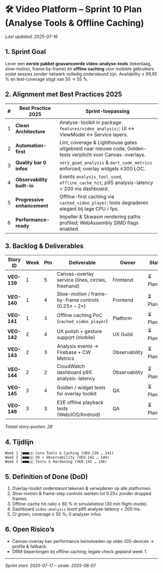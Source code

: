# 🛠️ Video Platform – Sprint 10 Plan (Analyse Tools & Offline Caching)

_Last updated: 2025-07-16_

## 1. Sprint Goal
Lever een **eerste pakket geavanceerde video-analyse-tools** (tekenlaag, slow-motion, frame-by-frame) én **offline caching** voor mobiele gebruikers zodat sessies zonder netwerk volledig ondersteund zijn. Availability ≥ 99,95 % en test-coverage stijgt van 50 → 55 %.

## 2. Alignment met Best Practices 2025
| # | Best Practice 2025 | Sprint-toepassing |
|---|--------------------|------------------|
| 1 | **Clean Architecture** | Analyse-toolkit in package `features/video_analysis/`; UI ↔︎ ViewModel ↔︎ Service layers. |
| 2 | **Automation-first** | Lint, coverage & Lighthouse gates uitgebreid naar nieuwe code; Golden-tests verplicht voor Canvas-overlays. |
| 3 | **Quality bar 0 infos** | `very_good_analysis` & `dart_code_metrics` enforced; overlay widgets ≤300 LOC. |
| 4 | **Observability built-in** | Events `analysis_tool_used`, `offline_cache_hit`; p95 analysis-latency < 200 ms dashboard. |
| 5 | **Progressive enhancement** | Offline-first caching via `cached_video_player`; tools degraderen elegant bij lage CPU / fps. |
| 6 | **Performance-ready** | Impeller & Skwasm rendering paths profiled; WebAssembly SIMD flags enabled.

## 3. Backlog & Deliverables
| Story ID | Week | Ptn | Deliverable | Owner | Status |
|----------|------|-----|-------------|--------|--------|
| **VEO-139** | 1 | 5 | Canvas-overlay service (lines, circles, freehand) | Frontend | ⏳ Planned |
| **VEO-140** | 1 | 4 | Slow-motion / frame-by-frame controls (0.25× – 2×) | Frontend | ⏳ Planned |
| **VEO-141** | 1 | 3 | Offline caching PoC (`cached_video_player`) | Platform | ⏳ Planned |
| **VEO-142** | 2 | 4 | UX polish + gesture support (mobile) | UX Guild | ⏳ Planned |
| **VEO-143** | 2 | 3 | Analysis events → Firebase + CW Metrics | Observability | ⏳ Planned |
| **VEO-144** | 2 | 2 | CloudWatch dashboard p95 analysis-latency | Observability | ⏳ Planned |
| **VEO-145** | 3 | 4 | Golden / widget tests for overlay toolkit | QA | ⏳ Planned |
| **VEO-146** | 3 | 3 | E2E offline playback tests (Web/iOS/Android) | QA | ⏳ Planned |

_Totaal story-punten: 28_

## 4. Tijdlijn
```
Week 1 │■■■□□ Core Tools & Caching (VEO-139 … 141)
Week 2 │■■■□□ UX + Observability (VEO-142 … 144)
Week 3 │■■■□□ Tests & Hardening (VEO-145 … 146)
```

## 5. Definition of Done (DoD)
1. Overlay-toolkit ondersteunt tekenen & verwijderen op alle platformen.  
2. Slow-motion & frame-step controls werken tot 0.25× zonder dropped frames.  
3. Offline-cache hit-ratio ≥ 80 % in simulatietest (30 min flight-mode).  
4. Dashboard `video-analysis` toont p95 analyse-latency < 200 ms.  
5. CI groen; coverage ≥ 55 %; 0 analyzer infos.

## 6. Open Risico’s
* Canvas-overlay kan performance beïnvloeden op older iOS-devices → profile & fallback.  
* DRM-beperkingen bij offline caching; legale check gepland week 1.

---
_Sprint start: 2025-07-17 – einde: 2025-08-07_